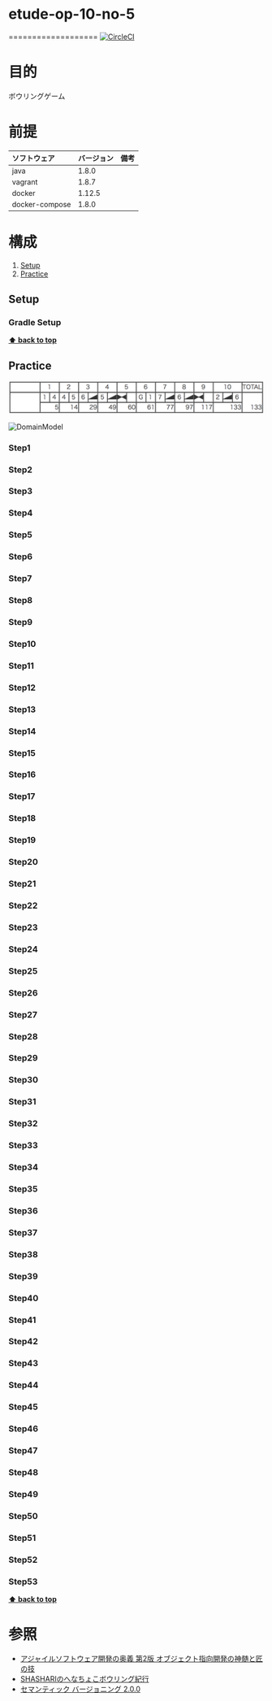 # etude-op-10-no-5
===================
[![CircleCI](https://circleci.com/gh/k2works/etude-op10-no5.svg?style=svg)](https://circleci.com/gh/k2works/etude-op10-no5)

# 目的 #
ボウリングゲーム

# 前提 #
| ソフトウェア   | バージョン   | 備考        |
|:---------------|:-------------|:------------|
| java           |1.8.0    |             |
| vagrant        |1.8.7    |             |
| docker         |1.12.5    |             |
| docker-compose |1.8.0    |             |

# 構成 #
1. [Setup](#Setup)
1. [Practice](#Practice)

## Setup
### Gradle Setup
**[⬆ back to top](#構成)**

## Practice
![Score](./score.png)

![DomainModel](http://www.plantuml.com/plantuml/png/Iyv9B2vMS4_CJULA1ZFTYX3ia8oY_78kBf2iWgwkdOAIeO4IL06OX0hgwHahGTG20000)

### Step1

### Step2

### Step3

### Step4

### Step5

### Step6

### Step7

### Step8

### Step9

### Step10

### Step11

### Step12

### Step13

### Step14

### Step15

### Step16

### Step17

### Step18

### Step19

### Step20

### Step21

### Step22

### Step23

### Step24

### Step25

### Step26

### Step27

### Step28

### Step29

### Step30

### Step31

### Step32

### Step33

### Step34

### Step35

### Step36

### Step37

### Step38

### Step39

### Step40

### Step41

### Step42

### Step43

### Step44

### Step45

### Step46

### Step47

### Step48

### Step49

### Step50

### Step51

### Step52

### Step53

**[⬆ back to top](#構成)**

# 参照 #
+ [アジャイルソフトウェア開発の奥義 第2版 オブジェクト指向開発の神髄と匠の技](https://www.amazon.co.jp/%E3%82%A2%E3%82%B8%E3%83%A3%E3%82%A4%E3%83%AB%E3%82%BD%E3%83%95%E3%83%88%E3%82%A6%E3%82%A7%E3%82%A2%E9%96%8B%E7%99%BA%E3%81%AE%E5%A5%A5%E7%BE%A9-%E7%AC%AC2%E7%89%88-%E3%82%AA%E3%83%96%E3%82%B8%E3%82%A7%E3%82%AF%E3%83%88%E6%8C%87%E5%90%91%E9%96%8B%E7%99%BA%E3%81%AE%E7%A5%9E%E9%AB%84%E3%81%A8%E5%8C%A0%E3%81%AE%E6%8A%80-%E3%83%AD%E3%83%90%E3%83%BC%E3%83%88%E3%83%BBC%E3%83%BB%E3%83%9E%E3%83%BC%E3%83%81%E3%83%B3/dp/4797347783)
+ [SHASHARIのへなちょこボウリング紀行](http://www.n-arts.com/bowling/index.shtml)
+ [セマンティック バージョニング 2.0.0](http://semver.org/lang/ja/)